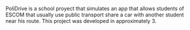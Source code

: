 PoliDrive is a school proyect that simulates an app that allows students of ESCOM that usually use public transport share a car with another student near his route.
This project was developed in approximately 3.
